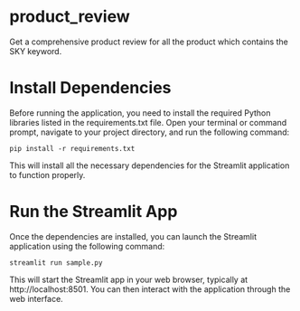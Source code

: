 # product_review
Get a comprehensive product review for all the product which contains the SKY keyword.

# Install Dependencies
Before running the application, you need to install the required Python libraries listed in the requirements.txt file. Open your terminal or command prompt, navigate to your project directory, and run the following command:

<code>pip install -r requirements.txt</code>

This will install all the necessary dependencies for the Streamlit application to function properly.

# Run the Streamlit App
Once the dependencies are installed, you can launch the Streamlit application using the following command:

<code>streamlit run sample.py</code>

This will start the Streamlit app in your web browser, typically at http://localhost:8501. You can then interact with the application through the web interface.
